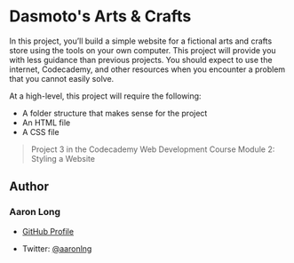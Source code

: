 # Dasmoto's Arts & Crafts

In this project, you’ll build a simple website for a fictional arts and crafts store using the tools on your own computer. This project will provide you with less guidance than previous projects. You should expect to use the internet, Codecademy, and other resources when you encounter a problem that you cannot easily solve.

At a high-level, this project will require the following:

  - A folder structure that makes sense for the project
  - An HTML file
  - A CSS file

> Project 3 in the Codecademy Web Development Course Module 2: Styling a Website

## Author

### Aaron Long

- [GitHub Profile](https://github.com/aaronlng/)

- Twitter: [@aaronlng](https://twitter.com/aaronlng)
